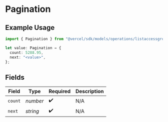 # Pagination

## Example Usage

```typescript
import { Pagination } from "@vercel/sdk/models/operations/listaccessgroupmembers.js";

let value: Pagination = {
  count: 5288.95,
  next: "<value>",
};
```

## Fields

| Field              | Type               | Required           | Description        |
| ------------------ | ------------------ | ------------------ | ------------------ |
| `count`            | *number*           | :heavy_check_mark: | N/A                |
| `next`             | *string*           | :heavy_check_mark: | N/A                |